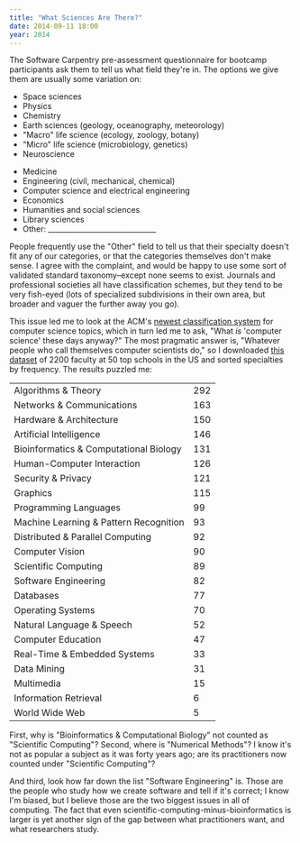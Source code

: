 ```yaml
---
title: "What Sciences Are There?"
date: 2014-09-11 18:00
year: 2014
---
```

<p>
  The Software Carpentry pre-assessment questionnaire for bootcamp participants
  ask them to tell us what field they're in.
  The options we give them are usually some variation on:
</p>
<div class="container">
  <div class="span4">
    <ul>
      <li>Space sciences</li>
      <li>Physics</li>
      <li>Chemistry</li>
      <li>Earth sciences (geology, oceanography, meteorology)</li>
      <li>"Macro" life science (ecology, zoology, botany)</li>
      <li>"Micro" life science (microbiology, genetics)</li>
      <li>Neuroscience</li>
    </ul>
  </div>
  <div class="span4">
    <ul>
      <li>Medicine</li>
      <li>Engineering (civil, mechanical, chemical)</li>
      <li>Computer science and electrical engineering</li>
      <li>Economics</li>
      <li>Humanities and social sciences</li>
      <li>Library sciences</li>
      <li>Other: ______________________________</li>
    </ul>
  </div>
</div>
<p>
  People frequently use the "Other" field to tell us that
  their specialty doesn't fit any of our categories,
  or that the categories themselves don't make sense.
  I agree with the complaint,
  and would be happy to use some sort of validated standard taxonomy–except
  none seems to exist.
  Journals and professional societies all have classification schemes,
  but they tend to be very fish-eyed
  (lots of specialized subdivisions in their own area,
  but broader and vaguer the further away you go).
</p>
<p>
  This issue led me to look at
  the ACM's <a href="http://www.acm.org/about/class/class/2012">newest classification system</a>
  for computer science topics,
  which in turn led me to ask,
  "What <em>is</em> 'computer science' these days anyway?"
  The most pragmatic answer is,
  "Whatever people who call themselves computer scientists do,"
  so I downloaded
  <a href="http://cs.brown.edu/people/alexpap/faculty_dataset.html">this dataset</a>
  of 2200 faculty at 50 top schools in the US
  and sorted specialties by frequency.
  The results puzzled me:
</p>
<table class="centered">
  <tr>
    <td>Algorithms &amp; Theory</td>
    <td>292</td>
  </tr>
  <tr>
    <td>Networks &amp; Communications</td>
    <td>163</td>
  </tr>
  <tr>
    <td>Hardware &amp; Architecture</td>
    <td>150</td>
  </tr>
  <tr>
    <td>Artificial Intelligence</td>
    <td>146</td>
  </tr>
  <tr>
    <td>Bioinformatics &amp; Computational Biology</td>
    <td>131</td>
  </tr>
  <tr>
    <td>Human-Computer Interaction</td>
    <td>126</td>
  </tr>
  <tr>
    <td>Security &amp; Privacy</td>
    <td>121</td>
  </tr>
  <tr>
    <td>Graphics</td>
    <td>115</td>
  </tr>
  <tr>
    <td>Programming Languages</td>
    <td>99</td>
  </tr>
  <tr>
    <td>Machine Learning &amp; Pattern Recognition</td>
    <td>93</td>
  </tr>
  <tr>
    <td>Distributed &amp; Parallel Computing</td>
    <td>92</td>
  </tr>
  <tr>
    <td>Computer Vision</td>
    <td>90</td>
  </tr>
  <tr>
    <td>Scientific Computing</td>
    <td>89</td>
  </tr>
  <tr>
    <td>Software Engineering</td>
    <td>82</td>
  </tr>
  <tr>
    <td>Databases</td>
    <td>77</td>
  </tr>
  <tr>
    <td>Operating Systems</td>
    <td>70</td>
  </tr>
  <tr>
    <td>Natural Language &amp; Speech</td>
    <td>52</td>
  </tr>
  <tr>
    <td>Computer Education</td>
    <td>47</td>
  </tr>
  <tr>
    <td>Real-Time &amp; Embedded Systems</td>
    <td>33</td>
  </tr>
  <tr>
    <td>Data Mining</td>
    <td>31</td>
  </tr>
  <tr>
    <td>Multimedia</td>
    <td>15</td>
  </tr>
  <tr>
    <td>Information Retrieval</td>
    <td>6</td>
  </tr>
  <tr>
    <td>World Wide Web</td>
    <td>5</td>
  </tr>
</table>
<p>
  First,
  why is "Bioinformatics &amp; Computational Biology" not counted as "Scientific Computing"?
  Second,
  where is "Numerical Methods"?
  I know it's not as popular a subject as it was forty years ago;
  are its practitioners now counted under "Scientific Computing"?
</p>
<p>
  And third,
  look how far down the list "Software Engineering" is.
  Those are the people who study how we create software and tell if it's correct;
  I know I'm biased,
  but I believe those are the two biggest issues in all of computing.
  The fact that even scientific-computing-minus-bioinformatics is larger
  is yet another sign of the gap between what practitioners want,
  and what researchers study.
</p>
